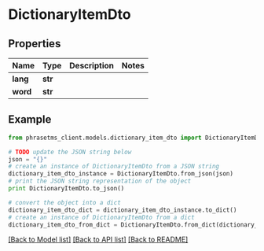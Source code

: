 # DictionaryItemDto

## Properties

| Name     | Type    | Description | Notes |
| -------- | ------- | ----------- | ----- |
| **lang** | **str** |             |
| **word** | **str** |             |

## Example

```python
from phrasetms_client.models.dictionary_item_dto import DictionaryItemDto

# TODO update the JSON string below
json = "{}"
# create an instance of DictionaryItemDto from a JSON string
dictionary_item_dto_instance = DictionaryItemDto.from_json(json)
# print the JSON string representation of the object
print DictionaryItemDto.to_json()

# convert the object into a dict
dictionary_item_dto_dict = dictionary_item_dto_instance.to_dict()
# create an instance of DictionaryItemDto from a dict
dictionary_item_dto_from_dict = DictionaryItemDto.from_dict(dictionary_item_dto_dict)
```

[[Back to Model list]](../README.md#documentation-for-models) [[Back to API list]](../README.md#documentation-for-api-endpoints) [[Back to README]](../README.md)
